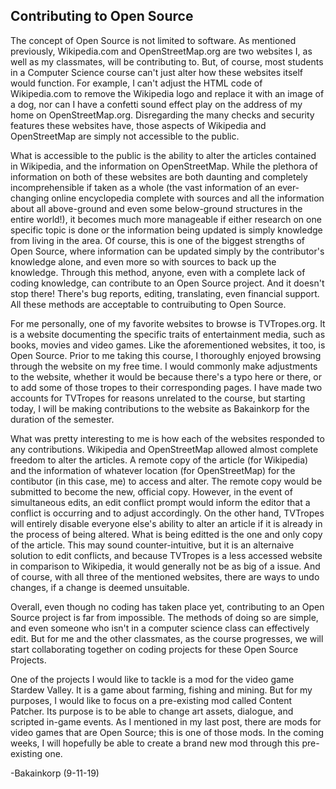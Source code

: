 Contributing to Open Source
-

The concept of Open Source is not limited to software. As mentioned previously, Wikipedia.com and OpenStreetMap.org are two websites I, as well as my classmates, will be contributing to. But, of course, most students in a Computer Science course can't just alter how these websites itself would function. For example, I can't adjust the HTML code of Wikipedia.com to remove the Wikipedia logo and replace it with an image of a dog, nor can I have a confetti sound effect play on the address of my home on OpenStreetMap.org. Disregarding the many checks and security features these websites have, those aspects of Wikipedia and OpenStreetMap are simply not accessible to the public.

What is accessible to the public is the ability to alter the articles contained in Wikipedia, and the information on OpenStreetMap. While the plethora of information on both of these websites are both daunting and completely incomprehensible if taken as a whole (the vast information of an ever-changing online encyclopedia complete with sources and all the information about all above-ground and even some below-ground structures in the entire world!), it becomes much more manageable if either research on one specific topic is done or the information being updated is simply knowledge from living in the area. Of course, this is one of the biggest strengths of Open Source, where information can be updated simply by the contributor's knowledge alone, and even more so with sources to back up the knowledge. Through this method, anyone, even with a complete lack of coding knowledge, can contribute to an Open Source project. And it doesn't stop there! There's bug reports, editing, translating, even financial support. All these methods are acceptable to contruibuting to Open Source.

For me personally, one of my favorite websites to browse is TVTropes.org. It is a website documenting the specific traits of entertainment media, such as books, movies and video games. Like the aforementioned websites, it too, is Open Source. Prior to me taking this course, I thoroughly enjoyed browsing through the website on my free time. I would commonly make adjustments to the website, whether it would be because there's a typo here or there, or to add some of those tropes to their corresponding pages. I have made two accounts for TVTropes for reasons unrelated to the course, but starting today, I will be making contributions to the website as Bakainkorp for the duration of the semester.

What was pretty interesting to me is how each of the websites responded to any contributions. Wikipedia and OpenStreetMap allowed almost complete freedom to alter the articles. A remote copy of the article (for Wikipedia) and the information of whatever location (for OpenStreetMap) for the contibutor (in this case, me) to access and alter. The remote copy would be submitted to become the new, official copy. However, in the event of simultaneous edits, an edit conflict prompt would inform the editor that a conflict is occurring and to adjust accordingly. On the other hand, TVTropes will entirely disable everyone else's ability to alter an article if it is already in the process of being altered. What is being editted is the one and only copy of the article. This may sound counter-intuitive, but it is an alternaive solution to edit conflicts, and because TVTropes is a less accessed website in comparison to Wikipedia, it would generally not be as big of a issue. And of course, with all three of the mentioned websites, there are ways to undo changes, if a change is deemed unsuitable.

Overall, even though no coding has taken place yet, contributing to an Open Source project is far from impossible. The methods of doing so are simple, and even someone who isn't in a computer science class can effectively edit. But for me and the other classmates, as the course progresses, we will start collaborating together on coding projects for these Open Source Projects.

One of the projects I would like to tackle is a mod for the video game Stardew Valley. It is a game about farming, fishing and mining. But for my purposes, I would like to focus on a pre-existing mod called Content Patcher. Its purpose is to be able to change art assets, dialogue, and scripted in-game events. As I mentioned in my last post, there are mods for video games that are Open Source; this is one of those mods. In the coming weeks, I will hopefully be able to create a brand new mod through this pre-existing one.

-Bakainkorp (9-11-19)
